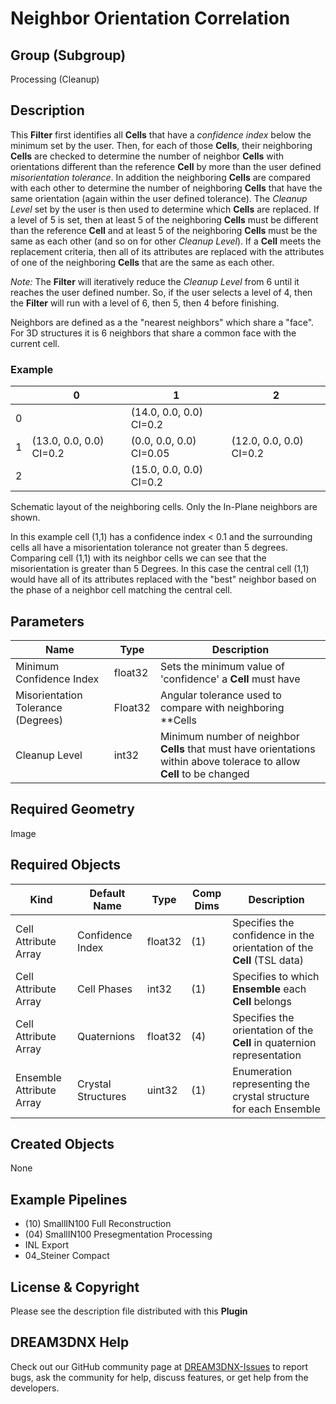 # Neighbor Orientation Correlation

## Group (Subgroup)

Processing (Cleanup)

## Description

This **Filter** first identifies all **Cells** that have a *confidence index* below the minimum set by the user.  Then, for each of those **Cells**, their neighboring **Cells** are checked to determine the number of neighbor **Cells** with orientations different than the reference **Cell** by more than the user defined *misorientation tolerance*.  In addition the neighboring **Cells** are compared with each other to determine the number of neighboring **Cells** that have the same orientation (again within the user defined tolerance). The *Cleanup Level* set by the user is then used to determine which **Cells** are replaced.  If a level of 5 is set, then at least 5 of the neighboring **Cells** must be different than the reference **Cell** and at least 5 of the neighboring **Cells** must be the same as each other (and so on for other *Cleanup Level*). If a **Cell** meets the replacement criteria, then all of its attributes are replaced with the attributes of one of the neighboring **Cells** that are the same as each other.

*Note:* The **Filter** will iteratively reduce the *Cleanup Level* from 6 until it reaches the user defined number. So, if the user selects a level of 4, then the **Filter** will run with a level of 6, then 5, then 4 before finishing.

Neighbors are defined as a the "nearest neighbors" which share a "face". For 3D structures it is 6 neighbors that share a common face with the current cell.

### Example

|   | 0 | 1 | 2 |
|---|---|---|---|
| 0 |   | (14.0, 0.0, 0.0) CI=0.2 |  |
| 1 | (13.0, 0.0, 0.0) CI=0.2   | (0.0, 0.0, 0.0) CI=0.05 | (12.0, 0.0, 0.0) CI=0.2 |
| 2 |   | (15.0, 0.0, 0.0) CI=0.2 |   |

Schematic layout of the neighboring cells. Only the In-Plane neighbors are shown.

In this example cell (1,1) has a confidence index < 0.1 and the surrounding cells all have a misorientation tolerance not greater than 5 degrees. Comparing cell (1,1) with its neighbor cells we can see that the misorientation is greater than 5 Degrees. In this case the central cell (1,1) would have all of its attributes replaced with the "best" neighbor based on the phase of a neighbor cell matching the central cell.

## Parameters

| Name | Type | Description |
|------------|------| --------------------------------- |
| Minimum Confidence Index | float32 | Sets the minimum value of 'confidence' a **Cell** must have |
| Misorientation Tolerance (Degrees) | Float32 | Angular tolerance used to compare with neighboring **Cells |
| Cleanup Level | int32 | Minimum number of neighbor **Cells** that must have orientations within above tolerace to allow **Cell** to be changed |

## Required Geometry

Image

## Required Objects

| Kind                      | Default Name | Type     | Comp Dims | Description                                 |
|---------------------------|--------------|----------|--------|---------------------------------------------|
| Cell Attribute Array | Confidence Index | float32 | (1) | Specifies the confidence in the orientation of the **Cell** (TSL data) |
| Cell Attribute Array | Cell Phases | int32 | (1) | Specifies to which **Ensemble** each **Cell** belongs |
| Cell Attribute Array | Quaternions | float32 | (4) | Specifies the orientation of the **Cell** in quaternion representation |
| Ensemble Attribute Array | Crystal Structures | uint32 | (1) | Enumeration representing the crystal structure for each Ensemble |

## Created Objects

None

## Example Pipelines

+ (10) SmallIN100 Full Reconstruction
+ (04) SmallIN100 Presegmentation Processing
+ INL Export
+ 04_Steiner Compact

## License & Copyright

Please see the description file distributed with this **Plugin**

## DREAM3DNX Help

Check out our GitHub community page at [DREAM3DNX-Issues](https://github.com/BlueQuartzSoftware/DREAM3DNX-Issues) to report bugs, ask the community for help, discuss features, or get help from the developers.
